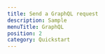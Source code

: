 ```yaml
---
title: Send a GraphQL request
description: Sample
menuTitle: GraphQL
position: 2
category: Quickstart
---
```

